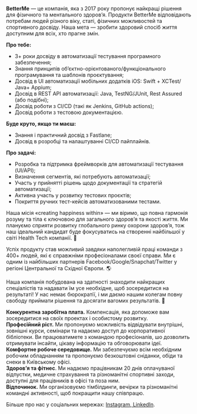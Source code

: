 **BetterMe** — це компанія, яка з 2017 року пропонує найкращі рішення для
фізичного та ментального здоров’я. Продукти BetterMe відповідають потребам
людей різного віку, статі, фізичних можливостей та спортивного досвіду. Наша
мета — зробити здоровий спосіб життя доступним для всіх, хто прагне змін.  
  
**Про тебе:**

  * 3+ роки досвіду в автоматизації тестування програмного забезпечення;
  * Знання принципів обʼєктно-орієнтованого/функціонального програмування та шаблонів проєктування;
  * Досвід в UI автоматизації мобільних додатків iOS: Swift + XCTest/ Java+ Appium;
  * Досвід в REST API автоматизації: Java, TestNG/JUnit, Rest Assured (або подібні);
  * Досвід роботи з CI/CD (такі як Jenkins, GitHub actions);
  * Досвід роботи з тестовою документацією.

**Буде круто, якщо ти маєш:**

  * Знання і практичний досвід з Fastlane;
  * Досвід в розробці та налаштуванні CI/CD пайплайнів.

**Про задачі:**

  * Розробка та підтримка фреймворків для автоматизації тестування (UI/API);
  * Визначення сегментів, які потребують автоматизації;
  * Участь у прийнятті рішень щодо документації та стратегій автоматизації;
  * Активна участь у розвитку тестових проєктів;
  * Покриття ручних тест-кейсів автоматизованими тестами.

  
Наша місія «creating happiness within» — ми віримо, що повна гармонія розуму
та тіла є ключовою для загального здоров’я та якості життя. Ми плануємо
сприяти розвитку глобального ринку охорони здоров’я, тож наш ідеальний
кандидат буде фокусуватись на створенні найбільшої у світі Health Tech
компанії. 💪  
  
Успіх продукту став можливий завдяки наполегливій праці команди з 400+ людей,
які є справжніми професіоналами своєї справи. Ми є одним із найбільших
партнерів Facebook/Google/Snapchat/Twitter у регіоні Центральної та Східної
Європи. 🌎  
  
Наша компанія побудована на здатності знаходити найкращих спеціалістів та
надавати їм усе необхідне, щоб зосередитися на результаті! У нас немає
бюрократії, і ми даємо нашим колегам повну свободу приймати рішення та
досягати вагомих результатів. 🚀

**Конкурентна заробітна плата.** Компенсація, яка допоможе вам зосередитися на
своїх проектах і особистому розвитку.  
**Професійний ріст.** Ми пропонуємо можливість відвідувати внутрішні, зовнішні
курси, семінари та надаємо доступ до корпоративної бібліотеки. Ви
працюватимете з командою професіоналів, шо дозволить отримувати інсайти,
цікаву інформацію та обговорювати ідеї.  
**Комфортне робоче середовище.** Ми забезпечуємо всім необхідним робочим
обладнанням та пропонуємо безкоштовні сніданки, обіди та снеки в Київському
офісі.  
**Здоров’я та фітнес**. Ми надаємо працівникам 20 днів оплачуваної відпустки,
медичне страхування та різноманітні спортивні заходи, доступні для працівників
в офісі та поза ним.  
**Відпочинок.** Ми організовуємо тімбілдинги, вечірки та різноманітні командні
активності, щоб покращити нашу співпрацю.  
  
Більше про нас у соціальних мережах:
[Instagram](https://www.instagram.com/teambetterme/?igshid=MzRlODBiNWFlZA%3D%3D),[
LinkedIn](https://www.linkedin.com/company/betterme-apps/).
